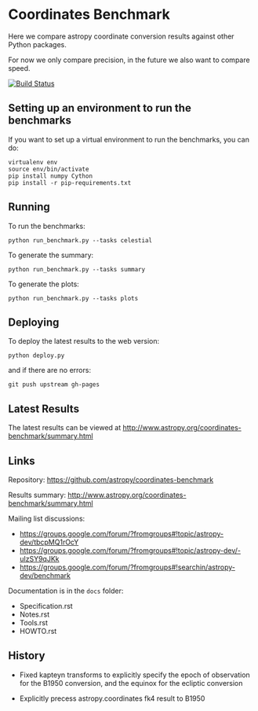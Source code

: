 Coordinates Benchmark
=====================

Here we compare astropy coordinate conversion results against other Python packages.

For now we only compare precision, in the future we also want to compare speed.

[![Build Status](https://travis-ci.org/astropy/coordinates-benchmark.svg?branch=master)](https://travis-ci.org/astropy/coordinates-benchmark)

Setting up an environment to run the benchmarks
-----------------------------------------------

If you want to set up a virtual environment to run the benchmarks, you can do:

    virtualenv env
    source env/bin/activate
    pip install numpy Cython
    pip install -r pip-requirements.txt

Running
-------

To run the benchmarks:

    python run_benchmark.py --tasks celestial

To generate the summary:

    python run_benchmark.py --tasks summary

To generate the plots:

    python run_benchmark.py --tasks plots

Deploying
---------

To deploy the latest results to the web version:

    python deploy.py

and if there are no errors:

    git push upstream gh-pages

Latest Results
--------------

The latest results can be viewed at http://www.astropy.org/coordinates-benchmark/summary.html

Links
-----

Repository: https://github.com/astropy/coordinates-benchmark

Results summary: http://www.astropy.org/coordinates-benchmark/summary.html

Mailing list discussions:
* https://groups.google.com/forum/?fromgroups#!topic/astropy-dev/tbcpMQ1rOcY
* https://groups.google.com/forum/?fromgroups#!topic/astropy-dev/-ulzSY9qJKk
* https://groups.google.com/forum/?fromgroups#!searchin/astropy-dev/benchmark

Documentation is in the `docs` folder:
* Specification.rst
* Notes.rst
* Tools.rst
* HOWTO.rst

History
-------

- Fixed kapteyn transforms to explicitly specify the epoch of observation for
  the B1950 conversion, and the equinox for the ecliptic conversion

- Explicitly precess astropy.coordinates fk4 result to B1950
